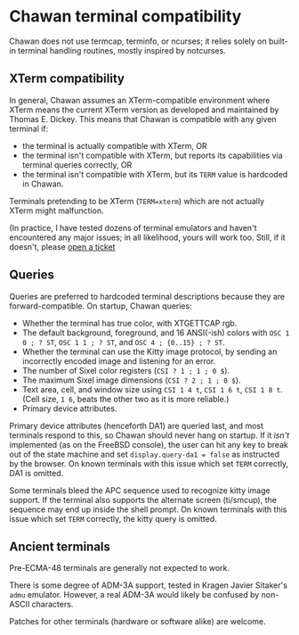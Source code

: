 <!-- MANON
% cha-terminal(7) | Chawan terminal compatibility
MANOFF -->

# Chawan terminal compatibility

Chawan does not use termcap, terminfo, or ncurses; it relies solely
on built-in terminal handling routines, mostly inspired by notcurses.

## XTerm compatibility

In general, Chawan assumes an XTerm-compatible environment where XTerm
means the current XTerm version as developed and maintained by Thomas E.
Dickey.  This means that Chawan is compatible with any given terminal
if:

* the terminal is actually compatible with XTerm, OR
* the terminal isn't compatible with XTerm, but reports its capabilities
  via terminal queries correctly, OR
* the terminal isn't compatible with XTerm, but its `TERM` value is
  hardcoded in Chawan.

Terminals pretending to be XTerm (`TERM=xterm`) which are not actually
XTerm might malfunction.

(In practice, I have tested dozens of terminal emulators and haven't
encountered any major issues; in all likelihood, yours will work too.
Still, if it doesn't, please
[open a ticket](https://tickets.sr.ht/~bptato/chawan.)

## Queries

Queries are preferred to hardcoded terminal descriptions because they
are forward-compatible.  On startup, Chawan queries:

* Whether the terminal has true color, with XTGETTCAP rgb.
* The default background, foreground, and 16 ANSI(-ish) colors with
  `OSC 1 0 ; ? ST`, `OSC 1 1 ; ? ST`, and `OSC 4 ; {0..15} ; ? ST`.
* Whether the terminal can use the Kitty image protocol, by sending an
  incorrectly encoded image and listening for an error.
* The number of Sixel color registers (`CSI ? 1 ; 1 ; 0 $`).
* The maximum Sixel image dimensions (`CSI ? 2 ; 1 ; 0 $`).
* Text area, cell, and window size using `CSI 1 4 t`, `CSI 1 6 t`,
  `CSI 1 8 t`.  (Cell size, `1 6`, beats the other two as it is more
  reliable.)
* Primary device attributes.

Primary device attributes (henceforth DA1) are queried last, and most
terminals respond to this, so Chawan should never hang on startup.
If it *isn't* implemented (as on the FreeBSD console), the user can hit
any key to break out of the state machine and set `display.query-da1 =
false` as instructed by the browser.  On known terminals with this issue
which set `TERM` correctly, DA1 is omitted.

Some terminals bleed the APC sequence used to recognize kitty image
support.  If the terminal also supports the alternate screen (ti/smcup),
the sequence may end up inside the shell prompt.  On known terminals
with this issue which set `TERM` correctly, the kitty query is omitted.

## Ancient terminals

Pre-ECMA-48 terminals are generally not expected to work.

There is some degree of ADM-3A support, tested in Kragen Javier
Sitaker's `admu` emulator.  However, a real ADM-3A would likely be
confused by non-ASCII characters.

Patches for other terminals (hardware or software alike) are welcome.
